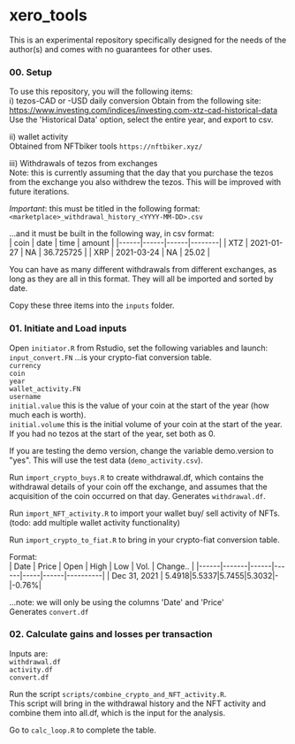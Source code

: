 # xero_tools

This is an experimental repository specifically designed for the needs of the author(s) and comes with no guarantees for other uses.     


### 00. Setup
To use this repository, you will the following items:     
i) tezos-CAD or -USD daily conversion
Obtain from the following site:        
https://www.investing.com/indices/investing.com-xtz-cad-historical-data     
Use the 'Historical Data' option, select the entire year, and export to csv.    

ii) wallet activity         
Obtained from NFTbiker tools `https://nftbiker.xyz/`       

iii) Withdrawals of tezos from exchanges          
Note: this is currently assuming that the day that you purchase the tezos from the exchange you also withdrew the tezos. This will be improved with future iterations.        

*Important*: this must be titled in the following format:       
`<marketplace>_withdrawal_history_<YYYY-MM-DD>.csv`        

...and it must be built in the following way, in csv format:     
| coin | date | time | amount |
|------|------|------|--------|
| XTZ | 2021-01-27 | NA | 36.725725 |
| XRP | 2021-03-24 | NA | 25.02 |

You can have as many different withdrawals from different exchanges, as long as they are all in this format. They will all be imported and sorted by date.       

Copy these three items into the `inputs` folder.      


### 01. Initiate and Load inputs
Open `initiator.R` from Rstudio, set the following variables and launch:          
`input_convert.FN` ...is your crypto-fiat conversion table.       
`currency`     
`coin`     
`year`     
`wallet_activity.FN`      
`username`       
`initial.value` this is the value of your coin at the start of the year (how much each is worth).     
`initial.volume` this is the initial volume of your coin at the start of the year.       
If you had no tezos at the start of the year, set both as 0.    

If you are testing the demo version, change the variable demo.version to "yes". This will use the test data (`demo_activity.csv`).       

Run `import_crypto_buys.R` to create withdrawal.df, which contains the withdrawal details of your coin off the exchange, and assumes that the acquisition of the coin occurred on that day. Generates `withdrawal.df`.         

Run `import_NFT_activity.R` to import your wallet buy/ sell activity of NFTs.      
(todo: add multiple wallet activity functionality)      

Run `import_crypto_to_fiat.R` to bring in your crypto-fiat conversion table.      

Format:     
| Date | Price | Open | High | Low | Vol. | Change.. |
|------|-------|------|------|-----|------|----------|
| Dec 31, 2021 | 5.4918|5.5337|5.7455|5.3032|-|-0.76%|

...note: we will only be using the columns 'Date' and 'Price'      
Generates `convert.df`     


### 02. Calculate gains and losses per transaction
Inputs are:     
`withdrawal.df`        
`activity.df`       
`convert.df`       

Run the script `scripts/combine_crypto_and_NFT_activity.R`.        
This script will bring in the withdrawal history and the NFT activity and combine them into all.df, which is the input for the analysis.       

Go to `calc_loop.R` to complete the table.       

